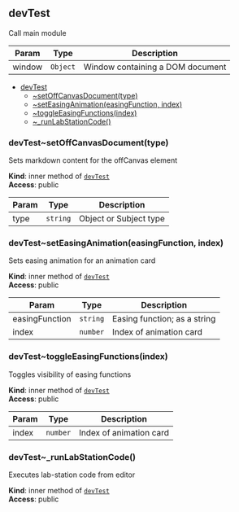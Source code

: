 <a name="module_devTest"></a>

## devTest
Call main module


| Param | Type | Description |
| --- | --- | --- |
| window | <code>Object</code> | Window containing a DOM document |


* [devTest](#module_devTest)
    * [~setOffCanvasDocument(type)](#module_devTest..setOffCanvasDocument)
    * [~setEasingAnimation(easingFunction, index)](#module_devTest..setEasingAnimation)
    * [~toggleEasingFunctions(index)](#module_devTest..toggleEasingFunctions)
    * [~_runLabStationCode()](#module_devTest.._runLabStationCode)

<a name="module_devTest..setOffCanvasDocument"></a>

### devTest~setOffCanvasDocument(type)
Sets markdown content for the offCanvas element

**Kind**: inner method of [<code>devTest</code>](#module_devTest)  
**Access**: public  

| Param | Type | Description |
| --- | --- | --- |
| type | <code>string</code> | Object or Subject type |

<a name="module_devTest..setEasingAnimation"></a>

### devTest~setEasingAnimation(easingFunction, index)
Sets easing animation for an animation card

**Kind**: inner method of [<code>devTest</code>](#module_devTest)  
**Access**: public  

| Param | Type | Description |
| --- | --- | --- |
| easingFunction | <code>string</code> | Easing function; as a string |
| index | <code>number</code> | Index of animation card |

<a name="module_devTest..toggleEasingFunctions"></a>

### devTest~toggleEasingFunctions(index)
Toggles visibility of easing functions

**Kind**: inner method of [<code>devTest</code>](#module_devTest)  
**Access**: public  

| Param | Type | Description |
| --- | --- | --- |
| index | <code>number</code> | Index of animation card |

<a name="module_devTest.._runLabStationCode"></a>

### devTest~\_runLabStationCode()
Executes lab-station code from editor

**Kind**: inner method of [<code>devTest</code>](#module_devTest)  
**Access**: public  
